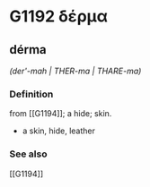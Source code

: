 # G1192 δέρμα

## dérma

_(der'-mah | THER-ma | THARE-ma)_

### Definition

from [[G1194]]; a hide; skin.

- a skin, hide, leather

### See also

[[G1194]]

